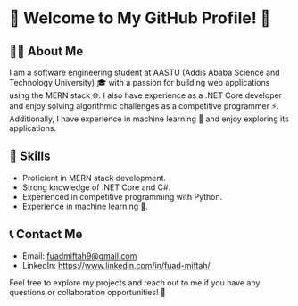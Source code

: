 # 👋 Welcome to My GitHub Profile! 🚀

## 🧑‍💻 About Me
I am a software engineering student at AASTU (Addis Ababa Science and Technology University) 🎓 with a passion for building web applications using the MERN stack 🌐. I also have experience as a .NET Core developer and enjoy solving algorithmic challenges as a competitive programmer ⚡. Additionally, I have experience in machine learning 🤖 and enjoy exploring its applications.

## 🌟 Skills
- Proficient in MERN stack development.
- Strong knowledge of .NET Core and C#.
- Experienced in competitive programming with Python.
- Experience in machine learning 🤖.

## 📞 Contact Me
- Email: fuadmiftah9@gmail.com
- LinkedIn: https://www.linkedin.com/in/fuad-miftah/

Feel free to explore my projects and reach out to me if you have any questions or collaboration opportunities! 🌟

<!--
**fuad-miftah/fuad-miftah** is a ✨ _special_ ✨ repository because its `README.md` (this file) appears on your GitHub profile.

Here are some ideas to get you started:

- 🔭 I’m currently working on ...
- 🌱 I’m currently learning ...
- 👯 I’m looking to collaborate on ...
- 🤔 I’m looking for help with ...
- 💬 Ask me about ...
- 📫 How to reach me: ...
- 😄 Pronouns: ...
- ⚡ Fun fact: ...
-->
